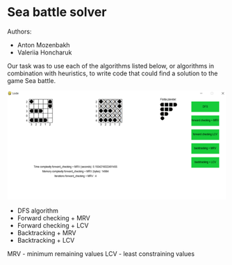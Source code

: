 # Sea battle solver

Authors:
 - Anton Mozenbakh
 - Valeriia Honcharuk

Our task was to use each of the algorithms listed below, or algorithms in combination with heuristics, to write code 
that could find a solution to the game Sea battle.

![interface image](/readme_images/interface.png)

- DFS algorithm 
- Forward checking + MRV
- Forward checking + LCV 
- Backtracking + MRV 
- Backtracking + LCV 

MRV - minimum remaining values
LCV - least constraining values
